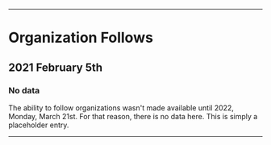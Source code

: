 
***

# Organization Follows

## 2021 February 5th

### No data

The ability to follow organizations wasn't made available until 2022, Monday, March 21st. For that reason, there is no data here. This is simply a placeholder entry.

***
